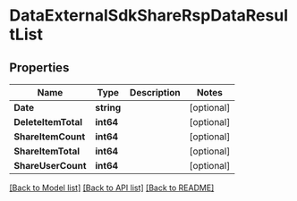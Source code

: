 # DataExternalSdkShareRspDataResultList

## Properties

Name | Type | Description | Notes
------------ | ------------- | ------------- | -------------
**Date** | **string** |  | [optional] 
**DeleteItemTotal** | **int64** |  | [optional] 
**ShareItemCount** | **int64** |  | [optional] 
**ShareItemTotal** | **int64** |  | [optional] 
**ShareUserCount** | **int64** |  | [optional] 

[[Back to Model list]](../README.md#documentation-for-models) [[Back to API list]](../README.md#documentation-for-api-endpoints) [[Back to README]](../README.md)


